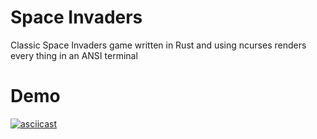 # Space Invaders
Classic Space Invaders game written in Rust and using ncurses renders every thing in an ANSI terminal


# Demo
[![asciicast](https://asciinema.org/a/513540.svg)](https://asciinema.org/a/513540)
